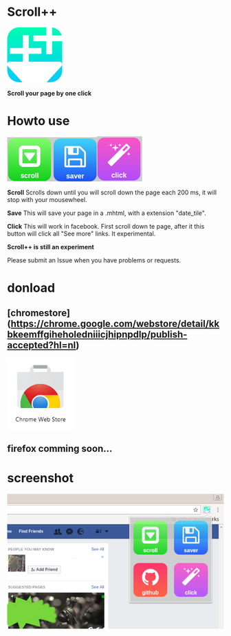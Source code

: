 # Scroll++

![](icon-128.png)


**Scroll your page by one click**

# Howto use
![](scroll.png)![](save.png)![](click.png) 


**Scroll**
Scrolls down until you will scroll down the page each 200 ms, it will stop with your mousewheel.


**Save**
This will save your page in a .mhtml, with a extension "date_tile".

**Click**
This will work in facebook. First scroll down te page, after it this button will click all "See more" links. It experimental.


**Scroll++ is still an experiment** 

Please submit an Issue when you have problems or requests.

# donload

## [chromestore] (https://chrome.google.com/webstore/detail/kkbkeemffgiheholedniiicjhipnpdlp/publish-accepted?hl=nl)

![](chrome.jpg)


## firefox comming soon...

# screenshot

![](screenshot.png)
